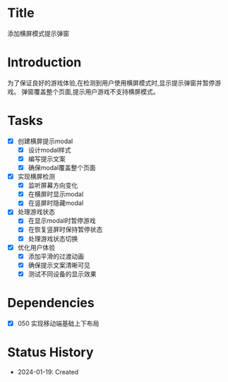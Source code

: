 # Title
添加横屏模式提示弹窗

# Introduction
为了保证良好的游戏体验,在检测到用户使用横屏模式时,显示提示弹窗并暂停游戏。
弹窗覆盖整个页面,提示用户游戏不支持横屏模式。

# Tasks
- [x] 创建横屏提示modal
  - [x] 设计modal样式
  - [x] 编写提示文案
  - [x] 确保modal覆盖整个页面
- [x] 实现横屏检测
  - [x] 监听屏幕方向变化
  - [x] 在横屏时显示modal
  - [x] 在竖屏时隐藏modal
- [x] 处理游戏状态
  - [x] 在显示modal时暂停游戏
  - [x] 在恢复竖屏时保持暂停状态
  - [x] 处理游戏状态切换
- [x] 优化用户体验
  - [x] 添加平滑的过渡动画
  - [x] 确保提示文案清晰可见
  - [x] 测试不同设备的显示效果

# Dependencies
- [x] 050 实现移动端基础上下布局

# Status History
- 2024-01-19: Created
